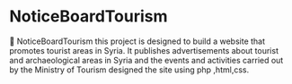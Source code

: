 # NoticeBoardTourism
	NoticeBoardTourism this project is designed to build a website that promotes tourist areas in Syria. It publishes advertisements about tourist and archaeological areas in Syria and the events and activities carried out by the Ministry of Tourism  designed the site using php ,html,css.


